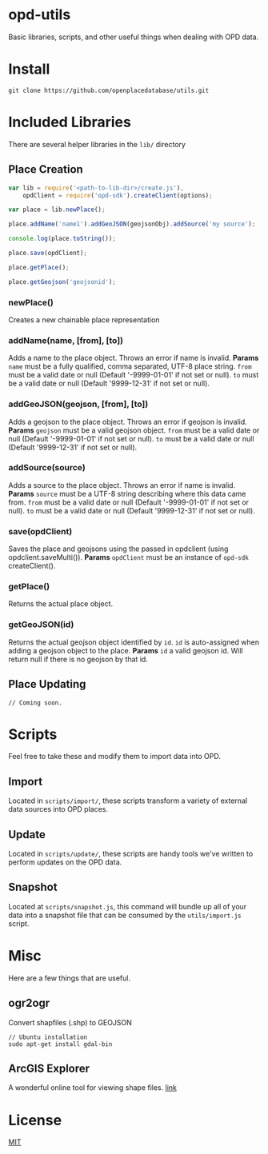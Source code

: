 # opd-utils

Basic libraries, scripts, and other useful things when dealing with OPD data.

# Install
````
git clone https://github.com/openplacedatabase/utils.git
````

# Included Libraries
There are several helper libraries in the `lib/` directory

## Place Creation
````javascript
var lib = require('<path-to-lib-dir>/create.js'),
    opdClient = require('opd-sdk').createClient(options);

var place = lib.newPlace();

place.addName('name1').addGeoJSON(geojsonObj).addSource('my source');

console.log(place.toString());

place.save(opdClient);

place.getPlace();

place.getGeojson('geojsonid');
````

### newPlace()
Creates a new chainable place representation

### addName(name, [from], [to])
Adds a name to the place object. Throws an error if name is invalid.
**Params**
`name` must be a fully qualified, comma separated, UTF-8 place string.
`from` must be a valid date or null (Default '-9999-01-01' if not set or null).
`to` must be a valid date or null (Default '9999-12-31' if not set or null).

### addGeoJSON(geojson, [from], [to])
Adds a geojson to the place object. Throws an error if geojson is invalid.
**Params**
`geojson` must be a valid geojson object.
`from` must be a valid date or null (Default '-9999-01-01' if not set or null).
`to` must be a valid date or null (Default '9999-12-31' if not set or null).

### addSource(source)
Adds a source to the place object. Throws an error if name is invalid.
**Params**
`source` must be a UTF-8 string describing where this data came from.
`from` must be a valid date or null (Default '-9999-01-01' if not set or null).
`to` must be a valid date or null (Default '9999-12-31' if not set or null).

### save(opdClient)
Saves the place and geojsons using the passed in opdclient (using opdclient.saveMulti()).
**Params**
`opdClient` must be an instance of `opd-sdk` createClient().

### getPlace()
Returns the actual place object.

### getGeoJSON(id)
Returns the actual geojson object identified by `id`. 
`id` is auto-assigned when adding a geojson object to the place.
**Params**
`id` a valid geojson id. Will return null if there is no geojson by that id.

## Place Updating

`// Coming soon.`

# Scripts
Feel free to take these and modify them to import data into OPD.

## Import
Located in `scripts/import/`, these scripts transform a variety of external data sources into OPD places.

## Update
Located in `scripts/update/`, these scripts are handy tools we've written to perform updates on the OPD data.

## Snapshot
Located at `scripts/snapshot.js`, this command will bundle up all of your data into a snapshot file that can be consumed by the `utils/import.js` script.

# Misc
Here are a few things that are useful.

## ogr2ogr
Convert shapfiles (.shp) to GEOJSON

````shell
// Ubuntu installation
sudo apt-get install gdal-bin
````

## ArcGIS Explorer
A wonderful online tool for viewing shape files. [link](http://www.arcgis.com/explorer/)

# License
[MIT](LICENSE.md)